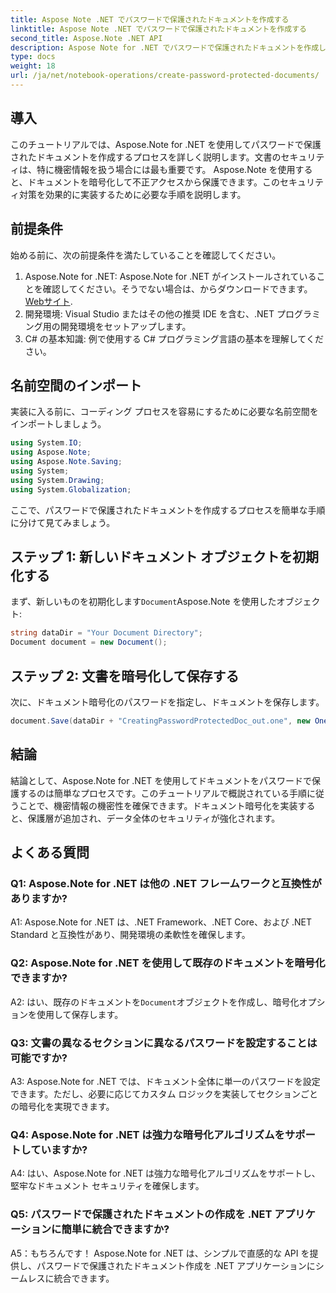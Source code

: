 ```yaml
---
title: Aspose Note .NET でパスワードで保護されたドキュメントを作成する
linktitle: Aspose Note .NET でパスワードで保護されたドキュメントを作成する
second_title: Aspose.Note .NET API
description: Aspose Note for .NET でパスワードで保護されたドキュメントを作成し、ドキュメントのセキュリティを強化する方法を学びます。簡単に実装するには、ステップバイステップのチュートリアルに従ってください。
type: docs
weight: 18
url: /ja/net/notebook-operations/create-password-protected-documents/
---
```

## 導入

このチュートリアルでは、Aspose.Note for .NET を使用してパスワードで保護されたドキュメントを作成するプロセスを詳しく説明します。文書のセキュリティは、特に機密情報を扱う場合には最も重要です。 Aspose.Note を使用すると、ドキュメントを暗号化して不正アクセスから保護できます。このセキュリティ対策を効果的に実装するために必要な手順を説明します。

## 前提条件

始める前に、次の前提条件を満たしていることを確認してください。

1.  Aspose.Note for .NET: Aspose.Note for .NET がインストールされていることを確認してください。そうでない場合は、からダウンロードできます。[Webサイト](https://releases.aspose.com/note/net/).
2. 開発環境: Visual Studio またはその他の推奨 IDE を含む、.NET プログラミング用の開発環境をセットアップします。
3. C# の基本知識: 例で使用する C# プログラミング言語の基本を理解してください。

## 名前空間のインポート

実装に入る前に、コーディング プロセスを容易にするために必要な名前空間をインポートしましょう。

```csharp
using System.IO;
using Aspose.Note;
using Aspose.Note.Saving;
using System;
using System.Drawing;
using System.Globalization;
```

ここで、パスワードで保護されたドキュメントを作成するプロセスを簡単な手順に分けて見てみましょう。

## ステップ 1: 新しいドキュメント オブジェクトを初期化する

まず、新しいものを初期化します`Document`Aspose.Note を使用したオブジェクト:

```csharp
string dataDir = "Your Document Directory";
Document document = new Document();
```

## ステップ 2: 文書を暗号化して保存する

次に、ドキュメント暗号化のパスワードを指定し、ドキュメントを保存します。

```csharp
document.Save(dataDir + "CreatingPasswordProtectedDoc_out.one", new OneSaveOptions() { DocumentPassword = "pass" });
```

## 結論

結論として、Aspose.Note for .NET を使用してドキュメントをパスワードで保護するのは簡単なプロセスです。このチュートリアルで概説されている手順に従うことで、機密情報の機密性を確保できます。ドキュメント暗号化を実装すると、保護層が追加され、データ全体のセキュリティが強化されます。

## よくある質問

### Q1: Aspose.Note for .NET は他の .NET フレームワークと互換性がありますか?

A1: Aspose.Note for .NET は、.NET Framework、.NET Core、および .NET Standard と互換性があり、開発環境の柔軟性を確保します。

### Q2: Aspose.Note for .NET を使用して既存のドキュメントを暗号化できますか?

 A2: はい、既存のドキュメントを`Document`オブジェクトを作成し、暗号化オプションを使用して保存します。

### Q3: 文書の異なるセクションに異なるパスワードを設定することは可能ですか?

A3: Aspose.Note for .NET では、ドキュメント全体に単一のパスワードを設定できます。ただし、必要に応じてカスタム ロジックを実装してセクションごとの暗号化を実現できます。

### Q4: Aspose.Note for .NET は強力な暗号化アルゴリズムをサポートしていますか?

A4: はい、Aspose.Note for .NET は強力な暗号化アルゴリズムをサポートし、堅牢なドキュメント セキュリティを確保します。

### Q5: パスワードで保護されたドキュメントの作成を .NET アプリケーションに簡単に統合できますか?

A5：もちろんです！ Aspose.Note for .NET は、シンプルで直感的な API を提供し、パスワードで保護されたドキュメント作成を .NET アプリケーションにシームレスに統合できます。